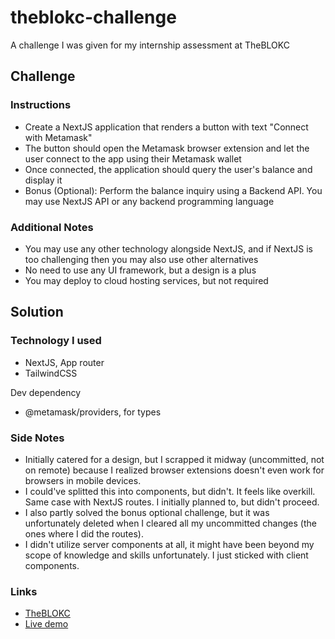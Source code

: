 # theblokc-challenge

A challenge I was given for my internship assessment at TheBLOKC

## Challenge

### Instructions

- Create a NextJS application that renders a button with text "Connect with Metamask"
- The button should open the Metamask browser extension and let the user connect to the app using their Metamask wallet
- Once connected, the application should query the user's balance and display it
- Bonus (Optional): Perform the balance inquiry using a Backend API. You may use NextJS API or any backend programming language

### Additional Notes

- You may use any other technology alongside NextJS, and if NextJS is too challenging then you may also use other alternatives
- No need to use any UI framework, but a design is a plus
- You may deploy to cloud hosting services, but not required

## Solution

### Technology I used

- NextJS, App router
- TailwindCSS

Dev dependency
- @metamask/providers, for types

### Side Notes

- Initially catered for a design, but I scrapped it midway (uncommitted, not on remote) because I realized browser extensions doesn't even work for browsers in mobile devices.
- I could've splitted this into components, but didn't. It feels like overkill. Same case with NextJS routes. I initially planned to, but didn't proceed.
- I also partly solved the bonus optional challenge, but it was unfortunately deleted when I cleared all my uncommitted changes (the ones where I did the routes).
- I didn't utilize server components at all, it might have been beyond my scope of knowledge and skills unfortunately. I just sticked with client components.

### Links

- [TheBLOKC](https://theblokc.com)
- [Live demo]()
